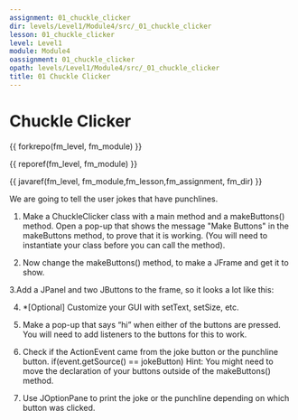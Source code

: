 ```yaml
---
assignment: 01_chuckle_clicker
dir: levels/Level1/Module4/src/_01_chuckle_clicker
lesson: 01_chuckle_clicker
level: Level1
module: Module4
oassignment: 01_chuckle_clicker
opath: levels/Level1/Module4/src/_01_chuckle_clicker
title: 01 Chuckle Clicker
---
```



# Chuckle Clicker

{{ forkrepo(fm_level, fm_module) }}

{{ reporef(fm_level, fm_module) }}




{{ javaref(fm_level, fm_module,fm_lesson,fm_assignment, fm_dir) }}


We are going to tell the user jokes that have punchlines.
1. Make a ChuckleClicker class with a main method and a makeButtons() method.
Open a pop-up that shows the message "Make Buttons" in the makeButtons method, to prove that it is working.
(You will need to instantiate your class before you can call the method).

2. Now change the makeButtons() method, to make a JFrame and get it to show.

3.Add a JPanel and two JButtons to the frame, so it looks a lot like this:

4. *[Optional] Customize your GUI with setText, setSize, etc.
5. Make a pop-up that says “hi” when either of the buttons are pressed. You will need to add listeners to the buttons for this to work.

6. Check if the ActionEvent came from the joke button or the punchline button.
if(event.getSource() == jokeButton)
Hint: You might need to move the declaration of your buttons outside of the makeButtons() method.
7. Use JOptionPane to print the joke or the punchline depending on which button was clicked.

